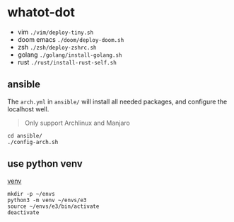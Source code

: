# whatot-dot

- vim `./vim/deploy-tiny.sh`
- doom emacs `./doom/deploy-doom.sh`
- zsh `./zsh/deploy-zshrc.sh`
- golang `./golang/install-golang.sh`
- rust `./rust/install-rust-self.sh`

## ansible

The `arch.yml` in `ansible/` will install all needed packages,
and configure the localhost well.

> Only support Archlinux and Manjaro

```shell
cd ansible/
./config-arch.sh
```

## use python venv

[venv](https://docs.python.org/3/library/venv.html)

```shell
mkdir -p ~/envs
python3 -m venv ~/envs/e3
source ~/envs/e3/bin/activate
deactivate
```

